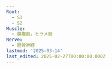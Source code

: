 ```yaml
---
Root:
  - S1
  - S2
Muscle:
  - 腓腹筋，ヒラメ筋
Nerve:
  - 脛骨神経
lastmod: '2025-03-14'
last_edited: 2025-02-27T00:00:00.000Z
---
```



